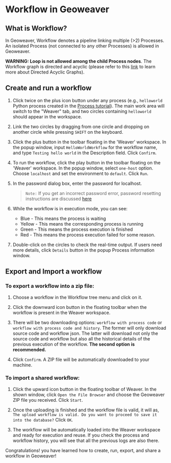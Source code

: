 
# Workflow in Geoweaver

## What is Workflow?

In Geoweaver, Workflow denotes a pipeline linking multiple (>2) Processes. An isolated Process (not connected to any other Processes) is allowed in Geoweaver. 
   
**WARNING: Loop is not allowed among the child Process nodes**. The Workflow graph is directed and acyclic (please refer to this [link](https://en.wikipedia.org/wiki/Directed_acyclic_graph) to learn more about Directed Acyclic Graphs).

## Create and run a workflow

1. Click twice on the plus icon button under any process (e.g., `helloworld` Python process created in the [Process tutorial](process.md)). The main work area will switch to the "Weaver" tab, and two circles containing `helloworld` should appear in the workspace.

2. Link the two circles by dragging from one circle and dropping on another circle while pressing `SHIFT` on the keyboard.

3. Click the plus button in the toolbar floating in the 'Weaver' workspace. In the popup window, input `HelloWorldWorkflow` for the workflow name, and type `Testing hello world` in the Description field. Click `Confirm`.

4. To run the workflow, click the play button in the toolbar floating on the 'Weaver' workspace. In the popup window, select `one-host` option. Choose `localhost` and set the environment to `default`. Click `Run`.

5. In the password dialog box, enter the password for localhost.
    
    >`Note:` If you get an incorrect password error, password resetting instructions are discussed [here](install.md)

6. While the workflow is in execution mode, you can see:
    * Blue - This means the process is waiting
    * Yellow - This means the corresponding process is running
    * Green - This means the process execution is finished
    * Red - This means the process execution failed for some reason.

7. Double-click on the circles to check the real-time output. If users need more details, click `Details` button in the popup Process information window.

## Export and Import a workflow

### To export a workflow into a zip file:

1. Choose a workflow in the Workflow tree menu and click on it. 

2. Click the downward icon button in the floating toolbar when the workflow is present in the Weaver workspace.

3. There will be two downloading options: `workflow with process code` or `workflow with process code and history`. The former will only download source code and workflow json. The latter will download not only the source code and workflow but also all the historical details of the previous execution of the workflow. **The second option is recommended.**

4. Click `Confirm`. A ZIP file will be automatically downloaded to your machine.

### To import a shared workflow:

1. Click the upward icon button in the floating toolbar of Weaver. In the shown window, click `Open the File Browser` and choose the Geoweaver ZIP file you received. Click `Start`.

2. Once the uploading is finished and the workflow file is valid,  it will as, `The upload workflow is valid. Do you want to proceed to save it into the database?` Click `OK`. 

3. The workflow will be automatically loaded into the Weaver workspace and ready for execution and reuse. If you check the process and workflow history, you will see that all the previous logs are also there. 

Congratulations! you have learned how to create, run, export, and share a workflow in Geoweaver!
